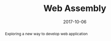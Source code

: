 ---
title: "Web Assembly"
abstract: Exploring a new way to develop web application
link: "https://gdg.community.dev/events/details/google-gdg-bari-presents-dev-fest-bari-2017/"
date: 2017-10-06
name: "Devfest Bari 2017"
img: "../../assets/talks/17-10-06-devfest-bari.webp"
---